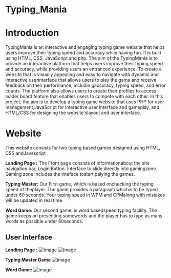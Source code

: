 # Typing_Mania
# Introduction
TypingMania is an interactive and engaging typing game website that helps users improve their typing speed and accuracy while having fun. It is built using HTML, CSS, JavaScript and php.
The aim of the TypingMania is to provide an interactive platform that helps users improve their typing speed and accuracy, while providing users an entranced experience.
To create a website that is visually appealing and easy to navigate with dynamic and interactive userinterface that allows users to play the game and receive feedback on their performance, includin gaccuracy, typing speed, and error counts. The platform also allows users to create their profiles to access leader board feature that enables users to compete with each other.
In this project, the aim is to develop a typing game website that uses PHP for user management,JavaScript for interactive user interface and gameplay, and HTML/CSS for designing the website'slayout and user interface.

# Website
This website consists for two typing based games designed using HTML, CSS andJavascript

__Landing Page :__
The Front page consists of informationabout the site navigation bar, Login Button.
Interface to slide directly into gamingzone.
Gaming zone includes the inteface tostart palying the games.

__Typing Master:__
Our First game, which is based onchecking the
typing speed of theplayer.
The game provides a paragraph whichis to be typed under 60 seconds.
Your typing speed in WPM and CPMalong with mistakes will be updated in real time.

__Word Game:__
Our second game, is word basedspeed typing facility.
The game keeps on presenting somewords and the player has to type as many words as possible under 60seconds.


## User Interface

__Landing Page :__
![image](https://github.com/Richa99/Typing_Mania/assets/49717733/c6767edc-4d29-4a27-81f1-03868bc238c8)
![image](https://github.com/Richa99/Typing_Mania/assets/49717733/ef63eb46-fd58-4a80-96e5-9e1b7dc4ec6e)


__Typing Master Game__
![image](https://github.com/Richa99/Typing_Mania/assets/49717733/0d14e4a8-2ac2-41c3-bd22-5882cad9b777)

__Word Game:__
![image](https://github.com/Richa99/Typing_Mania/assets/49717733/ba5fb1c2-b1e1-4a12-8e8a-ee27220b9043)





